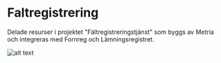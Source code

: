 # Faltregistrering
Delade resurser i projektet "Fältregistreringstjänst" som byggs av Metria och integreras med Fornreg och Lämningsregistret.

![alt text](https://github.com/riksantikvarieambetet/Faltregistrering/blob/master/faltregistrering.png "Översikt fältregistrering")



